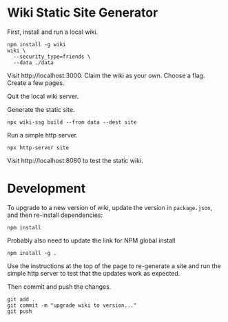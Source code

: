 # Wiki Static Site Generator

First, install and run a local wiki.

    npm install -g wiki
    wiki \
      --security_type=friends \
      --data ./data

Visit http://localhost:3000.
Claim the wiki as your own.
Choose a flag.
Create a few pages.

Quit the local wiki server.

Generate the static site.

    npx wiki-ssg build --from data --dest site

Run a simple http server.

    npx http-server site

Visit http://localhost:8080 to test the static wiki.

# Development

To upgrade to a new version of wiki, update the version in
`package.json`, and then re-install dependencies:

    npm install

Probably also need to update the link for NPM global install

    npm install -g .

Use the instructions at the top of the page to re-generate a site and
run the simple http server to test that the updates work as expected.

Then commit and push the changes.

    git add .
    git commit -m "upgrade wiki to version..."
    git push
